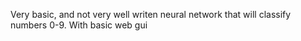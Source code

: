 Very basic, and not very well writen neural network that will classify numbers 0-9. With basic web gui
